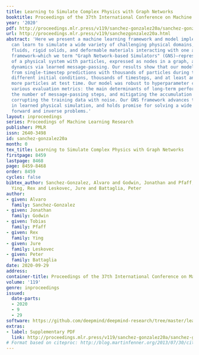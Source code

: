 ```yaml
---
title: Learning to Simulate Complex Physics with Graph Networks
booktitle: Proceedings of the 37th International Conference on Machine Learning
year: '2020'
pdf: http://proceedings.mlr.press/v119/sanchez-gonzalez20a/sanchez-gonzalez20a.pdf
url: http://proceedings.mlr.press/v119/sanchezgonzalez20a.html
abstract: 'Here we present a machine learning framework and model implementation that
  can learn to simulate a wide variety of challenging physical domains, involving
  fluids, rigid solids, and deformable materials interacting with one another. Our
  framework—which we term "Graph Network-based Simulators" (GNS)—represents the state
  of a physical system with particles, expressed as nodes in a graph, and computes
  dynamics via learned message-passing. Our results show that our model can generalize
  from single-timestep predictions with thousands of particles during training, to
  different initial conditions, thousands of timesteps, and at least an order of magnitude
  more particles at test time. Our model was robust to hyperparameter choices across
  various evaluation metrics: the main determinants of long-term performance were
  the number of message-passing steps, and mitigating the accumulation of error by
  corrupting the training data with noise. Our GNS framework advances the state-of-the-art
  in learned physical simulation, and holds promise for solving a wide range of complex
  forward and inverse problems.'
layout: inproceedings
series: Proceedings of Machine Learning Research
publisher: PMLR
issn: 2640-3498
id: sanchez-gonzalez20a
month: 0
tex_title: Learning to Simulate Complex Physics with Graph Networks
firstpage: 8459
lastpage: 8468
page: 8459-8468
order: 8459
cycles: false
bibtex_author: Sanchez-Gonzalez, Alvaro and Godwin, Jonathan and Pfaff, Tobias and
  Ying, Rex and Leskovec, Jure and Battaglia, Peter
author:
- given: Alvaro
  family: Sanchez-Gonzalez
- given: Jonathan
  family: Godwin
- given: Tobias
  family: Pfaff
- given: Rex
  family: Ying
- given: Jure
  family: Leskovec
- given: Peter
  family: Battaglia
date: 2020-09-29
address: 
container-title: Proceedings of the 37th International Conference on Machine Learning
volume: '119'
genre: inproceedings
issued:
  date-parts:
  - 2020
  - 9
  - 29
software: https://github.com/deepmind/deepmind-research/tree/master/learning_to_simulate
extras:
- label: Supplementary PDF
  link: http://proceedings.mlr.press/v119/sanchez-gonzalez20a/sanchez-gonzalez20a-supp.pdf
# Format based on citeproc: http://blog.martinfenner.org/2013/07/30/citeproc-yaml-for-bibliographies/
---
```

